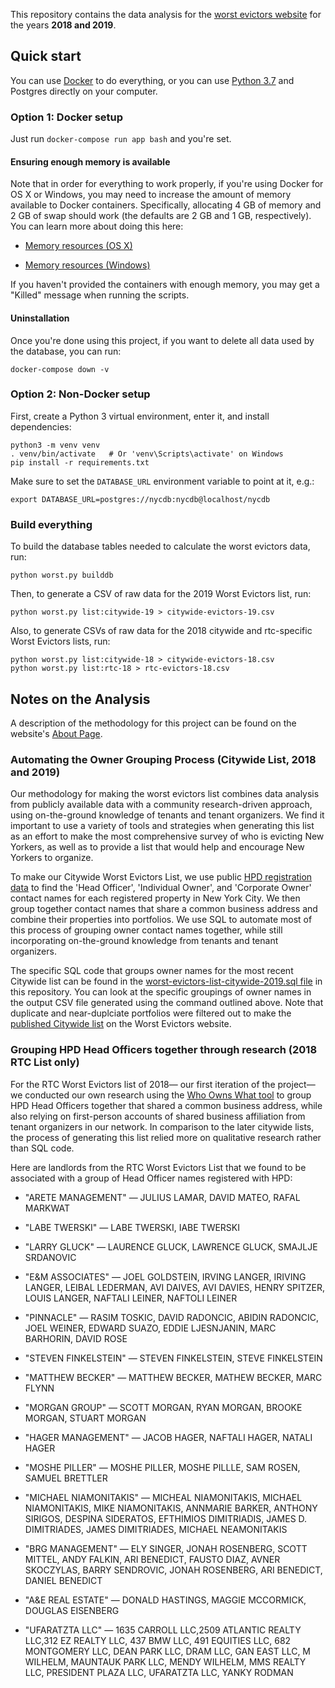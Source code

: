 This repository contains the data analysis for the
[worst evictors website](https://github.com/JustFixNYC/worst-evictors-site) for the years __2018 and 2019__.

## Quick start

You can use [Docker](https://docker.com) to do everything,
or you can use [Python 3.7](https://python.org/) and
Postgres directly on your computer.

### Option 1: Docker setup

Just run `docker-compose run app bash` and you're set.

#### Ensuring enough memory is available

Note that in order for everything to work properly, if
you're using Docker for OS X or Windows, you may need
to increase the amount of memory available to Docker
containers.  Specifically, allocating 4 GB of memory
and 2 GB of swap should work (the defaults are 2 GB
and 1 GB, respectively). You can learn more about
doing this here:

* [Memory resources (OS X)](https://docs.docker.com/docker-for-mac/#resources)

* [Memory resources (Windows)](https://docs.docker.com/docker-for-windows/#resources)

If you haven't provided the containers with enough
memory, you may get a "Killed" message when running
the scripts.

#### Uninstallation

Once you're done using this project, if you want to delete
all data used by the database, you can run:

```
docker-compose down -v
```

### Option 2: Non-Docker setup

First, create a Python 3 virtual environment, enter it,
and install dependencies:

```
python3 -m venv venv
. venv/bin/activate   # Or 'venv\Scripts\activate' on Windows
pip install -r requirements.txt
```

Make sure to set the `DATABASE_URL` environment variable to point
at it, e.g.:

```
export DATABASE_URL=postgres://nycdb:nycdb@localhost/nycdb
```

### Build everything

To build the database tables needed to calculate the worst evictors
data, run:

```
python worst.py builddb
```

Then, to generate a CSV of raw data for the 2019 Worst Evictors list, run:

```
python worst.py list:citywide-19 > citywide-evictors-19.csv
```

Also, to generate CSVs of raw data for the 2018 citywide and rtc-specific Worst Evictors lists, run:

```
python worst.py list:citywide-18 > citywide-evictors-18.csv
python worst.py list:rtc-18 > rtc-evictors-18.csv
```

## Notes on the Analysis

A description of the methodology for this project can be found on the website's [About Page](https://www.worstevictorsnyc.org/about).

### Automating the Owner Grouping Process (Citywide List, 2018 and 2019) 

Our methodology for making the worst evictors list combines data analysis from publicly available data with a community research-driven approach, using on-the-ground knowledge of tenants and tenant organizers. We find it important to use a variety of tools and strategies when generating this list as an effort to make the most comprehensive survey of who is evicting New Yorkers, as well as to provide a list that would help and encourage New Yorkers to organize.

To make our Citywide Worst Evictors List, we use public [HPD registration data](https://data.cityofnewyork.us/Housing-Development/Registration-Contacts/feu5-w2e2) to find the 'Head Officer', 'Individual Owner', and 'Corporate Owner' contact names for each registered property in New York City. We then group together contact names that share a common business address and combine their properties into portfolios. We use SQL to automate most of this process of grouping owner contact names together, while still incorporating on-the-ground knowledge from tenants and tenant organizers.

The specific SQL code that groups owner names for the most recent Citywide list can be found in the [worst-evictors-list-citywide-2019.sql file](https://github.com/JustFixNYC/worst-evictors-data/blob/master/sql/worst-evictors-list-citywide-2019.sql) in this repository. You can look at the specific groupings of owner names in the output CSV file generated using the command outlined above. Note that duplicate and near-duplciate portfolios were filtered out to make the [published Citywide list](https://www.worstevictorsnyc.org/evictors-list/citywide/) on the Worst Evictors website.

### Grouping HPD Head Officers together through research (2018 RTC List only) 

For the RTC Worst Evictors list of 2018— our first iteration of the project— we conducted our own research using the [Who Owns What tool](https://whoownswhat.justfix.nyc/) to group HPD Head Officers together that shared a common business address, while also relying on first-person accounts of shared business affiliation from tenant organizers in our network. In comparison to the later citywide lists, the process of generating this list relied more on qualitative research rather than SQL code. 

Here are landlords from the RTC Worst Evictors List that we found to be associated with a group of Head Officer names registered with HPD: 

* "ARETE MANAGEMENT" — JULIUS LAMAR, DAVID MATEO, RAFAL MARKWAT

* "LABE TWERSKI" — LABE TWERSKI, IABE TWERSKI

* "LARRY GLUCK" — LAURENCE GLUCK, LAWRENCE GLUCK, SMAJLJE SRDANOVIC

* "E&M ASSOCIATES" — JOEL GOLDSTEIN, IRVING LANGER, IRIVING LANGER, LEIBAL LEDERMAN, AVI DAIVES, AVI DAVIES, HENRY SPITZER, LOUIS LANGER, NAFTALI LEINER, NAFTOLI LEINER

* "PINNACLE" — RASIM TOSKIC, DAVID RADONCIC, ABIDIN RADONCIC, JOEL WEINER, EDWARD SUAZO, EDDIE LJESNJANIN, MARC BARHORIN, DAVID ROSE

* "STEVEN FINKELSTEIN" — STEVEN FINKELSTEIN, STEVE FINKELSTEIN 

* "MATTHEW BECKER" — MATTHEW BECKER, MATHEW BECKER, MARC FLYNN

* "MORGAN GROUP" — SCOTT MORGAN, RYAN MORGAN, BROOKE MORGAN, STUART MORGAN

* "HAGER MANAGEMENT" — JACOB HAGER, NAFTALI HAGER, NATALI HAGER

* "MOSHE PILLER" — MOSHE PILLER, MOSHE PILLLE, SAM ROSEN, SAMUEL BRETTLER 

* "MICHAEL NIAMONITAKIS" — MICHEAL NIAMONITAKIS, MICHAEL NIAMONITAKIS, MIKE NIAMONITAKIS, ANNMARIE BARKER, ANTHONY SIRIGOS, DESPINA SIDERATOS, EFTHIMIOS DIMITRIADIS, JAMES D. DIMITRIADES, JAMES DIMITRIADES, MICHAEL NEAMONITAKIS

* "BRG MANAGEMENT" — ELY SINGER, JONAH ROSENBERG, SCOTT MITTEL, ANDY FALKIN, ARI BENEDICT, FAUSTO DIAZ, AVNER SKOCZYLAS, BARRY SENDROVIC, JONAH ROSENBERG, ARI BENEDICT, DANIEL BENEDICT

* "A&E REAL ESTATE" — DONALD HASTINGS, MAGGIE MCCORMICK, DOUGLAS EISENBERG

* "UFARATZTA LLC" — 1635 CARROLL LLC,2509 ATLANTIC REALTY LLC,312 EZ REALTY LLC, 437 BMW LLC, 491 EQUITIES LLC, 682 MONTGOMERY LLC, DEAN PARK LLC, DRAM LLC, GAN EAST LLC, M WILHELM, MAUNTAUK PARK LLC, MENDY WILHELM, MMS REALTY LLC, PRESIDENT PLAZA LLC, UFARATZTA LLC, YANKY RODMAN

